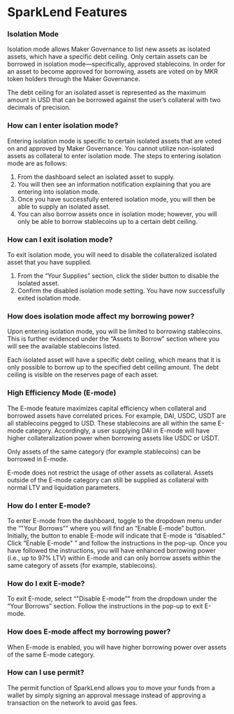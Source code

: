 # SparkLend Features

### Isolation Mode

Isolation mode allows Maker Governance to list new assets as isolated assets, which have a specific debt ceiling. Only certain assets can be borrowed in isolation mode—specifically, approved stablecoins. In order for an asset to become approved for borrowing, assets are voted on by MKR token holders through the Maker Governance.

The debt ceiling for an isolated asset is represented as the maximum amount in USD that can be borrowed against the user’s collateral with two decimals of precision.

### How can I enter isolation mode?

Entering isolation mode is specific to certain isolated assets that are voted on and approved by Maker Governance. You cannot utilize non-isolated assets as collateral to enter isolation mode. The steps to entering isolation mode are as follows:

1. From the dashboard select an isolated asset to supply.
2. You will then see an information notification explaining that you are entering into isolation mode.
3. Once you have successfully entered isolation mode, you will then be able to supply an isolated asset.
4. You can also borrow assets once in isolation mode; however, you will only be able to borrow stablecoins up to a certain debt ceiling.

### How can I exit isolation mode?

To exit isolation mode, you will need to disable the collateralized isolated asset that you have supplied.

1. From the “Your Supplies” section, click the slider button to disable the isolated asset.
2. Confirm the disabled isolation mode setting. You have now successfully exited isolation mode.

### How does isolation mode affect my borrowing power?

Upon entering isolation mode, you will be limited to borrowing stablecoins. This is further evidenced under the “Assets to Borrow” section where you will see the available stablecoins listed.

Each isolated asset will have a specific debt ceiling, which means that it is only possible to borrow up to the specified debt ceiling amount. The debt ceiling is visible on the reserves page of each asset.

### High Efficiency Mode (E-mode)

The E-mode feature maximizes capital efficiency when collateral and borrowed assets have correlated prices. For example, DAI, USDC, USDT are all stablecoins pegged to USD. These stablecoins are all within the same E-mode category. Accordingly, a user supplying DAI in E-mode will have higher collateralization power when borrowing assets like USDC or USDT.

Only assets of the same category (for example stablecoins) can be borrowed in E-mode.

E-mode does not restrict the usage of other assets as collateral. Assets outside of the E-mode category can still be supplied as collateral with normal LTV and liquidation parameters.

### How do I enter E-mode?

To enter E-mode from the dashboard, toggle to the dropdown menu under the “"Your Borrows”" where you will find an “Enable E-mode” button. Initially, the button to enable E-mode will indicate that E-mode is “disabled.” Click “Enable E-mode" ” and follow the instructions in the pop-up. Once you have followed the instructions, you will have enhanced borrowing power (i.e., up to 97% LTV) within E-mode and can only borrow assets within the same category of assets (for example, stablecoins).

### How do I exit E-mode?

To exit E-mode, select “"Disable E-mode”" from the dropdown under the “Your Borrows” section. Follow the instructions in the pop-up to exit E-mode.

### How does E-mode affect my borrowing power?

When E-mode is enabled, you will have higher borrowing power over assets of the same E-mode category.

### How can I use permit?

The permit function of SparkLend allows you to move your funds from a wallet by simply signing an approval message instead of approving a transaction on the network to avoid gas fees.
